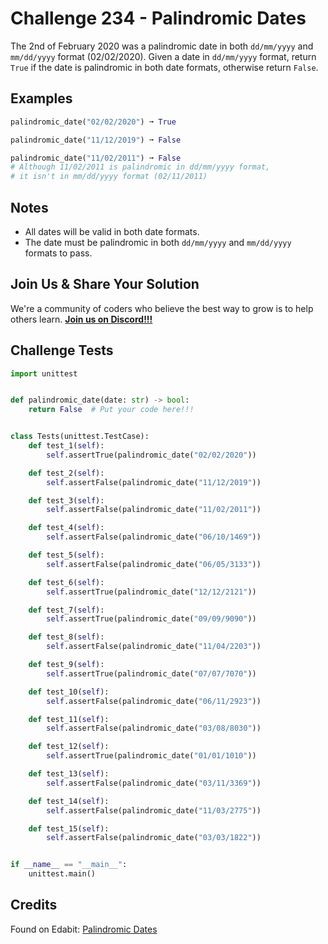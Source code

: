 # Challenge 234 - Palindromic Dates

The 2nd of February 2020 was a palindromic date in both `dd/mm/yyyy` and `mm/dd/yyyy` format (02/02/2020). Given a date in `dd/mm/yyyy` format, return `True` if the date is palindromic in both date formats, otherwise return `False`.

## Examples
```python
palindromic_date("02/02/2020") ➞ True

palindromic_date("11/12/2019") ➞ False

palindromic_date("11/02/2011") ➞ False
# Although 11/02/2011 is palindromic in dd/mm/yyyy format,
# it isn't in mm/dd/yyyy format (02/11/2011)
```
## Notes

- All dates will be valid in both date formats.
- The date must be palindromic in both `dd/mm/yyyy` and `mm/dd/yyyy` formats to pass.

## Join Us & Share Your Solution

We're a community of coders who believe the best way to grow is to help others learn. **[Join us on Discord!!!](https://discord.gg/sfHykntuGy)**

## Challenge Tests
```python
import unittest


def palindromic_date(date: str) -> bool:
    return False  # Put your code here!!!


class Tests(unittest.TestCase):
    def test_1(self):
        self.assertTrue(palindromic_date("02/02/2020"))

    def test_2(self):
        self.assertFalse(palindromic_date("11/12/2019"))

    def test_3(self):
        self.assertFalse(palindromic_date("11/02/2011"))

    def test_4(self):
        self.assertFalse(palindromic_date("06/10/1469"))

    def test_5(self):
        self.assertFalse(palindromic_date("06/05/3133"))

    def test_6(self):
        self.assertTrue(palindromic_date("12/12/2121"))

    def test_7(self):
        self.assertTrue(palindromic_date("09/09/9090"))

    def test_8(self):
        self.assertFalse(palindromic_date("11/04/2203"))

    def test_9(self):
        self.assertTrue(palindromic_date("07/07/7070"))

    def test_10(self):
        self.assertFalse(palindromic_date("06/11/2923"))

    def test_11(self):
        self.assertFalse(palindromic_date("03/08/8030"))

    def test_12(self):
        self.assertTrue(palindromic_date("01/01/1010"))

    def test_13(self):
        self.assertFalse(palindromic_date("03/11/3369"))

    def test_14(self):
        self.assertFalse(palindromic_date("11/03/2775"))

    def test_15(self):
        self.assertFalse(palindromic_date("03/03/1822"))


if __name__ == "__main__":
    unittest.main()
```
## Credits

Found on Edabit: [Palindromic Dates](https://edabit.com/challenge/Qqd2symFeFe4y5YGG)
